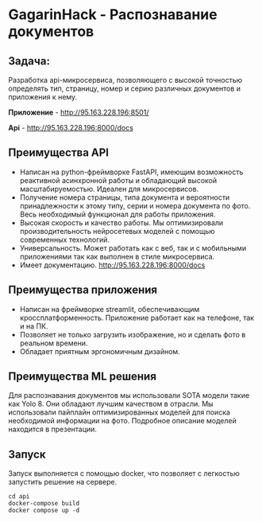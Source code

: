 # GagarinHack - Распознавание документов

## Задача: 

Разработка api-микросервиса, позволяющего с высокой точностью определять тип, страницу, номер и серию различных документов и приложения к нему.

**Приложение** - http://95.163.228.196:8501/

**Api** - http://95.163.228.196:8000/docs

## Преимущества API

- Написан на python-фреймворке FastAPI, имеющим возможность реактивной асинхронной работы и обладающий высокой масштабируемостью. Идеален для микросервисов.
- Получение номера страницы, типа документа и вероятности принадлежности к этому типу, серии и номера документа по фото. Весь необходимый функционал для работы приложения.
- Высокая скорость и качество работы. Мы оптимизировали производительность нейросетевых моделей с помощью современных технологий.
- Универсальность. Может работать как с веб, так и с мобильными приложениями так как выполнен в стиле микросервиса.
- Имеет документацию. http://95.163.228.196:8000/docs

## Преимущества приложения

- Написан на фреймворке streamlit, обеспечивающим кроссплатформенность. Приложение работает как на телефоне, так и на ПК.
- Позволяет не только загрузить изображение, но и сделать фото в реальном времени.
- Обладает приятным эргономичным дизайном. 

## Преимущества ML решения

Для распознавания документов мы использовали SOTA модели такие как Yolo 8. Они обладают лучшим качеством в отрасли. Мы использовали пайплайн оптимизированных моделей для поиска необходимой информации на фото.
Подробное описание моделей находится в презентации.

## Запуск

Запуск выполняется с помощью docker, что позволяет с легкостью запустить решение на сервере.
```
cd api
docker-compose build
docker compose up -d
```
